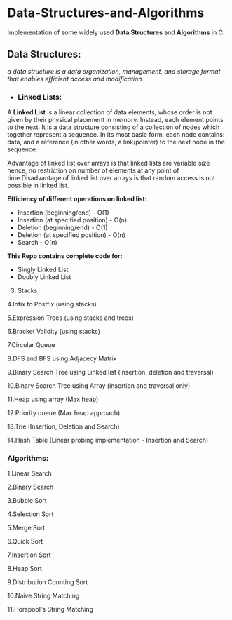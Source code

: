 # Data-Structures-and-Algorithms
Implementation of some widely used **Data Structures** and **Algorithms** in C.


## Data Structures:
*a data structure is a data organization, management, and storage format that enables efficient access and modification*

- ### Linked Lists:
A **Linked List** is a linear collection of data elements, whose order is not given by their physical placement in memory. Instead, each element points to the next. It is a data structure consisting of a collection of nodes which together represent a sequence. In its most basic form, each node contains: data, and a reference (in other words, a link/pointer) to the next node in the sequence.

Advantage of linked list over arrays is that linked lists are variable size hence, no restriction on number of elements at any point of time.Disadvantage of linked list over arrays is that random access is not possible in linked list.

**Efficiency of different operations on linked list:**
  - Insertion (beginning/end)          - O(1)
  - Insertion (at specified position)  - O(n)
  - Deletion (beginning/end)           - O(1)
  - Deletion (at specified position)   - O(n)
  - Search                             - O(n)
  
**This Repo contains complete code for:**
  - Singly Linked List
  - Doubly Linked List

3. Stacks

4.Infix to Postfix (using stacks)

5.Expression Trees (using stacks and trees)

6.Bracket Validity (using stacks)

7.Circular Queue

8.DFS and BFS using Adjacecy Matrix

9.Binary Search Tree using Linked list (insertion, deletion and traversal)

10.Binary Search Tree using Array (insertion and traversal only)

11.Heap using array (Max heap)

12.Priority queue (Max heap approach)

13.Trie (Insertion, Deletion and Search)

14.Hash Table (Linear probing implementation - Insertion and Search)

### Algorithms:

1.Linear Search

2.Binary Search

3.Bubble Sort

4.Selection Sort

5.Merge Sort

6.Quick Sort

7.Insertion Sort

8.Heap Sort

9.Distribution Counting Sort

10.Naive String Matching

11.Horspool's String Matching
